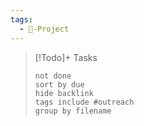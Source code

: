 ```yaml
---
tags:
  - 🚧-Project
---
```

> [!Todo]+ Tasks
>   ```tasks 
>   not done 
>   sort by due
>   hide backlink
>   tags include #outreach 
>   group by filename
>   ```

